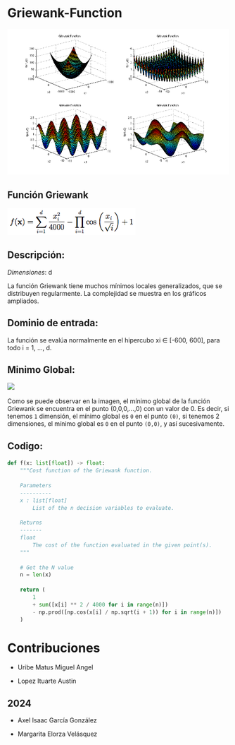 # Griewank-Function
![Griewank Function](Images/griewankGraficas.png)

## Función Griewank
![Griewank Function](Images/griewankFuncionObjetivo.png)

## Descripción:
*Dimensiones*: d

La función Griewank tiene muchos mínimos locales generalizados, que se distribuyen regularmente. La complejidad se muestra en los gráficos ampliados.

## Dominio de entrada:
La función se evalúa normalmente en el hipercubo xi ∈ [-600, 600], para todo i = 1, ..., d.

## Minimo Global:
![](https://www.sfu.ca/~ssurjano/griewank3.png)

Como se puede observar en la imagen, el mínimo global de la función Griewank se encuentra en el punto (0,0,0,...,0) con un valor de 0. Es decir, si tenemos `1` dimensión, el mínimo global es `0` en el punto `(0)`, si tenemos 2 dimensiones, el mínimo global es `0` en el punto `(0,0)`, y así sucesivamente.

## Codigo:

```Python
def f(x: list[float]) -> float:
    """Cost function of the Griewank function.

    Parameters
    ----------
    x : list[float]
        List of the n decision variables to evaluate.

    Returns
    -------
    float
        The cost of the function evaluated in the given point(s).
    """

    # Get the N value
    n = len(x)

    return (
        1
        + sum([x[i] ** 2 / 4000 for i in range(n)])
        - np.prod([np.cos(x[i] / np.sqrt(i + 1)) for i in range(n)])
    )

```

# Contribuciones 
- Uribe Matus Miguel Angel

- Lopez Ituarte Austin

## 2024
- Axel Isaac García González

- Margarita Elorza Velásquez
